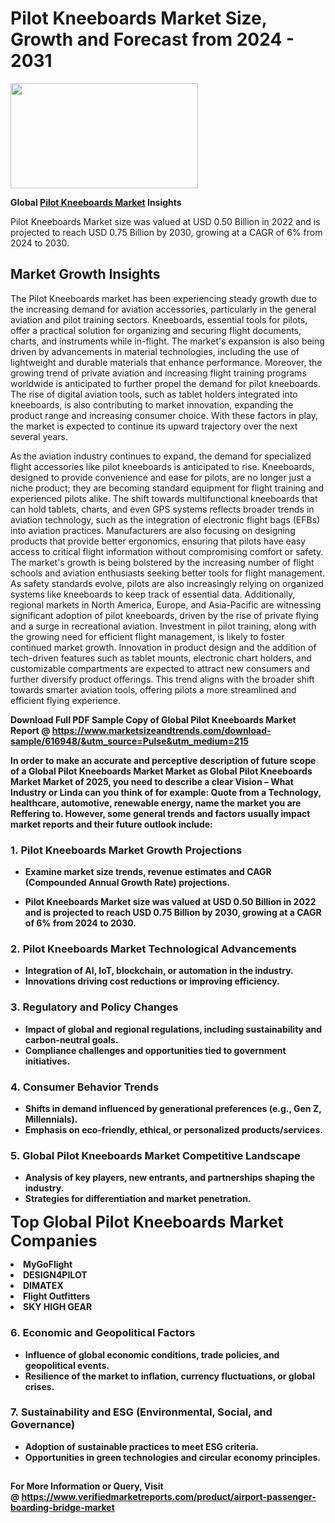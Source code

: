 <H1>Pilot Kneeboards Market Size, Growth and Forecast from 2024 - 2031</H1><img class="aligncenter size-medium wp-image-584254" src="https://thirdeyenews.in/wp-content/uploads/2024/09/Global-Market-Research-300x168.jpeg" alt="" width="300" height="168" /><p><strong>Global&nbsp;<a href="https://www.marketsizeandtrends.com/download-sample/616948/&amp;utm_source=Pulse&amp;utm_medium=215">Pilot Kneeboards Market</a> Insights</strong></p><p>Pilot Kneeboards Market size was valued at USD 0.50 Billion in 2022 and is projected to reach USD 0.75 Billion by 2030, growing at a CAGR of 6% from 2024 to 2030.</p><p><h2>Market Growth Insights</h2> <p>The Pilot Kneeboards market has been experiencing steady growth due to the increasing demand for aviation accessories, particularly in the general aviation and pilot training sectors. Kneeboards, essential tools for pilots, offer a practical solution for organizing and securing flight documents, charts, and instruments while in-flight. The market's expansion is also being driven by advancements in material technologies, including the use of lightweight and durable materials that enhance performance. Moreover, the growing trend of private aviation and increasing flight training programs worldwide is anticipated to further propel the demand for pilot kneeboards. The rise of digital aviation tools, such as tablet holders integrated into kneeboards, is also contributing to market innovation, expanding the product range and increasing consumer choice. With these factors in play, the market is expected to continue its upward trajectory over the next several years.</p> <p><strong></strong></p> <p>As the aviation industry continues to expand, the demand for specialized flight accessories like pilot kneeboards is anticipated to rise. Kneeboards, designed to provide convenience and ease for pilots, are no longer just a niche product; they are becoming standard equipment for flight training and experienced pilots alike. The shift towards multifunctional kneeboards that can hold tablets, charts, and even GPS systems reflects broader trends in aviation technology, such as the integration of electronic flight bags (EFBs) into aviation practices. Manufacturers are also focusing on designing products that provide better ergonomics, ensuring that pilots have easy access to critical flight information without compromising comfort or safety. The market's growth is being bolstered by the increasing number of flight schools and aviation enthusiasts seeking better tools for flight management. As safety standards evolve, pilots are also increasingly relying on organized systems like kneeboards to keep track of essential data. Additionally, regional markets in North America, Europe, and Asia-Pacific are witnessing significant adoption of pilot kneeboards, driven by the rise of private flying and a surge in recreational aviation. Investment in pilot training, along with the growing need for efficient flight management, is likely to foster continued market growth. Innovation in product design and the addition of tech-driven features such as tablet mounts, electronic chart holders, and customizable compartments are expected to attract new consumers and further diversify product offerings. This trend aligns with the broader shift towards smarter aviation tools, offering pilots a more streamlined and efficient flying experience. <p><strong></p><p><span class=""><strong>Download Full PDF Sample Copy of Global Pilot Kneeboards Market Report</strong> @ <a href="https://www.marketsizeandtrends.com/download-sample/616948/&amp;utm_source=Pulse&amp;utm_medium=215" target="_blank">https://www.marketsizeandtrends.com/download-sample/616948/&amp;utm_source=Pulse&amp;utm_medium=215</a></span></p><p>In order to make an accurate and perceptive description of future scope of a Global&nbsp;Pilot Kneeboards Market Market as Global&nbsp;Pilot Kneeboards Market Market of 2025, you need to describe a clear Vision &ndash; What Industry or Linda can you think of for example: Quote from a Technology, healthcare, automotive, renewable energy, name the market you are Reffering to. However, some general trends and factors usually impact market reports and their future outlook include:</p><h3>1.&nbsp;<strong>Pilot Kneeboards Market Growth Projections</strong></h3><ul><li>Examine market size trends, revenue estimates and CAGR (Compounded Annual Growth Rate) projections.</li><li><p>Pilot Kneeboards Market size was valued at USD 0.50 Billion in 2022 and is projected to reach USD 0.75 Billion by 2030, growing at a CAGR of 6% from 2024 to 2030.</p></li></ul><h3>2.&nbsp;<strong>Pilot Kneeboards Market Technological Advancements</strong></h3><ul><li>Integration of AI, IoT, blockchain, or automation in the industry.</li><li>Innovations driving cost reductions or improving efficiency.</li></ul><h3>3.&nbsp;<strong>Regulatory and Policy Changes</strong></h3><ul><li>Impact of global and regional regulations, including sustainability and carbon-neutral goals.</li><li>Compliance challenges and opportunities tied to government initiatives.</li></ul><h3>4.&nbsp;<strong>Consumer Behavior Trends</strong></h3><ul><li>Shifts in demand influenced by generational preferences (e.g., Gen Z, Millennials).</li><li>Emphasis on eco-friendly, ethical, or personalized products/services.</li></ul><h3>5.&nbsp;<strong>Global Pilot Kneeboards Market Competitive Landscape</strong></h3><ul><li>Analysis of key players, new entrants, and partnerships shaping the industry.</li><li>Strategies for differentiation and market penetration.</li></ul><p data-pm-slice="1 1 []"><span style="color: inherit; font-family: inherit; font-size: 25px;">Top Global Pilot Kneeboards Market Companies</span></p><div class="" data-test-id=""><p><li>MyGoFlight</li><li> DESIGN4PILOT</li><li> DIMATEX</li><li> Flight Outfitters</li><li> SKY HIGH GEAR</li></p></div><h3>6.&nbsp;<strong>Economic and Geopolitical Factors</strong></h3><ul><li>Influence of global economic conditions, trade policies, and geopolitical events.</li><li>Resilience of the market to inflation, currency fluctuations, or global crises.</li></ul><h3>7.&nbsp;<strong>Sustainability and ESG (Environmental, Social, and Governance)</strong></h3><ul><li>Adoption of sustainable practices to meet ESG criteria.</li><li>Opportunities in green technologies and circular economy principles.</li></ul><h2><strong style="font-size: 14px;">For More Information or Query, Visit @&nbsp;</strong><a style="background-color: #ffffff; font-size: 14px;" href="https://www.marketsizeandtrends.com/report/pilot-kneeboards-market/" target="_blank">https://www.verifiedmarketreports.com/product/airport-passenger-boarding-bridge-market</a></h2>
